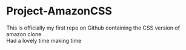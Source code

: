 # Project-AmazonCSS
This is officially my first repo on Github containing the CSS version of amazon clone.
<br>
Had a lovely time making time
